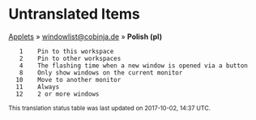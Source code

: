# Untranslated Items
[Applets](../../../README.md) &#187; [windowlist@cobinja.de](../README.md) &#187; **Polish (pl)**

       1	Pin to this workspace
       2	Pin to other workspaces
       4	The flashing time when a new window is opened via a button
       8	Only show windows on the current monitor
      10	Move to another monitor
      11	Always
      12	2 or more windows

<sup>This translation status table was last updated on 2017-10-02, 14:37 UTC.</sup>
